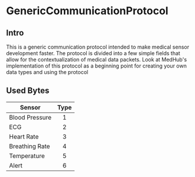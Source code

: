 # GenericCommunicationProtocol
## Intro
This is a generic communication protocol intended to make medical sensor development faster. The protocol is divided into a few simple fields that allow for the contextualization of medical data packets. Look at MedHub's implementation of this protocol as a beginning point for creating your own data types and using the protocol

## Used Bytes

| Sensor        | Type           
| ------------- |:-------------:|
| Blood Pressure      | 1 |
| ECG      | 2      |
| Heart Rate | 3      |
| Breathing Rate | 4      |
| Temperature | 5      |
| Alert | 6      |
